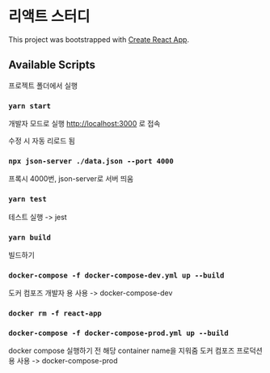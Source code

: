 # 리액트 스터디

This project was bootstrapped with [Create React App](https://github.com/facebook/create-react-app).

## Available Scripts

프로젝트 폴더에서 실행

### `yarn start`

개발자 모드로 실행
[http://localhost:3000](http://localhost:3000) 로 접속

수정 시 자동 리로드 됨

### `npx json-server ./data.json --port 4000`

프록시 4000번, json-server로 서버 띄움

### `yarn test`

테스트 실행 -> jest

### `yarn build`

빌드하기

### `docker-compose -f docker-compose-dev.yml up --build`

도커 컴포즈 개발자 용 사용 -> docker-compose-dev

### `docker rm -f react-app`

### `docker-compose -f docker-compose-prod.yml up --build`

docker compose 실행하기 전 해당 container name을 지워줌
도커 컴포즈 프로덕션 용 사용 -> docker-compose-prod


